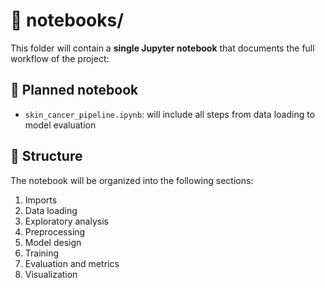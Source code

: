 # 📒 notebooks/

This folder will contain a **single Jupyter notebook** that documents the full workflow of the project:

## 📄 Planned notebook

- `skin_cancer_pipeline.ipynb`: will include all steps from data loading to model evaluation

## 📌 Structure

The notebook will be organized into the following sections:
1. Imports
2. Data loading
3. Exploratory analysis
4. Preprocessing
5. Model design
6. Training
7. Evaluation and metrics
8. Visualization


